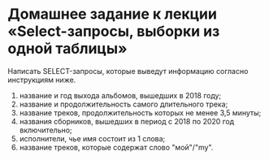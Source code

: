 # Домашнее задание к лекции «Select-запросы, выборки из одной таблицы»

Написать SELECT-запросы, которые выведут информацию согласно инструкциям ниже.
1. название и год выхода альбомов, вышедших в 2018 году;
1. название и продолжительность самого длительного трека;
1. название треков, продолжительность которых не менее 3,5 минуты;
1. названия сборников, вышедших в период с 2018 по 2020 год включительно;
1. исполнители, чье имя состоит из 1 слова;
1. название треков, которые содержат слово "мой"/"my".